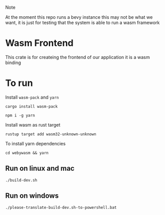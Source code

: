 >[!NOTE]
> At the moment this repo runs a bevy instance this may not be what we want, it 
> is just for testing that the system is able to run a wasm framework
# Wasm Frontend

This crate is for createing the frontend of our application
it is a wasm binding

# To run
Install `wasm-pack` and `yarn`
```
cargo install wasm-pack
```
```
npm i -g yarn
```

Install wasm as rust target
```
rustup target add wasm32-unknown-unknown
```

To install yarn dependencies 
```
cd webywasm && yarn
```


## Run on linux and mac
```
./build-dev.sh
```

## Run on windows 
```
./please-translate-build-dev.sh-to-powershell.bat
```

